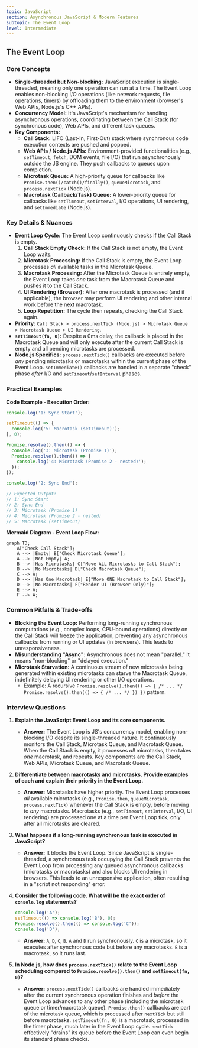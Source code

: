 ```yaml
---
topic: JavaScript
section: Asynchronous JavaScript & Modern Features
subtopic: The Event Loop
level: Intermediate
---
```


## The Event Loop

### Core Concepts

- **Single-threaded but Non-blocking:** JavaScript execution is single-threaded, meaning only one operation can run at a time. The Event Loop enables non-blocking I/O operations (like network requests, file operations, timers) by offloading them to the environment (browser's Web APIs, Node.js's C++ APIs).
- **Concurrency Model:** It's JavaScript's mechanism for handling asynchronous operations, coordinating between the Call Stack (for synchronous code), Web APIs, and different task queues.
- **Key Components:**
  - **Call Stack:** LIFO (Last-In, First-Out) stack where synchronous code execution contexts are pushed and popped.
  - **Web APIs / Node.js APIs:** Environment-provided functionalities (e.g., `setTimeout`, `fetch`, DOM events, file I/O) that run asynchronously outside the JS engine. They push callbacks to queues upon completion.
  - **Microtask Queue:** A high-priority queue for callbacks like `Promise.then()/catch()/finally()`, `queueMicrotask`, and `process.nextTick` (Node.js).
  - **Macrotask (Callback/Task) Queue:** A lower-priority queue for callbacks like `setTimeout`, `setInterval`, I/O operations, UI rendering, and `setImmediate` (Node.js).

### Key Details & Nuances

- **Event Loop Cycle:** The Event Loop continuously checks if the Call Stack is empty.
  1.  **Call Stack Empty Check:** If the Call Stack is not empty, the Event Loop waits.
  2.  **Microtask Processing:** If the Call Stack is empty, the Event Loop processes _all_ available tasks in the Microtask Queue.
  3.  **Macrotask Processing:** After the Microtask Queue is entirely empty, the Event Loop takes _one_ task from the Macrotask Queue and pushes it to the Call Stack.
  4.  **UI Rendering (Browser):** After one macrotask is processed (and if applicable), the browser may perform UI rendering and other internal work before the next macrotask.
  5.  **Loop Repetition:** The cycle then repeats, checking the Call Stack again.
- **Priority:** `Call Stack > process.nextTick (Node.js) > Microtask Queue > Macrotask Queue > UI Rendering`.
- **`setTimeout(fn, 0)`:** Despite a 0ms delay, the callback is placed in the Macrotask Queue and will only execute after the current Call Stack is empty and all pending microtasks are processed.
- **Node.js Specifics:** `process.nextTick()` callbacks are executed before _any_ pending microtasks or macrotasks within the current phase of the Event Loop. `setImmediate()` callbacks are handled in a separate "check" phase _after_ I/O and `setTimeout`/`setInterval` phases.

### Practical Examples

**Code Example - Execution Order:**

```typescript
console.log('1: Sync Start');

setTimeout(() => {
  console.log('5: Macrotask (setTimeout)');
}, 0);

Promise.resolve().then(() => {
  console.log('3: Microtask (Promise 1)');
  Promise.resolve().then(() => {
    console.log('4: Microtask (Promise 2 - nested)');
  });
});

console.log('2: Sync End');

// Expected Output:
// 1: Sync Start
// 2: Sync End
// 3: Microtask (Promise 1)
// 4: Microtask (Promise 2 - nested)
// 5: Macrotask (setTimeout)
```

**Mermaid Diagram - Event Loop Flow:**

```mermaid
graph TD;
    A["Check Call Stack"];
    A --> |Empty| B["Check Microtask Queue"];
    A --> |Not Empty| A;
    B --> |Has Microtasks| C["Move ALL Microtasks to Call Stack"];
    B --> |No Microtasks| D["Check Macrotask Queue"];
    C --> A;
    D --> |Has One Macrotask| E["Move ONE Macrotask to Call Stack"];
    D --> |No Macrotasks| F["Render UI (Browser Only)"];
    E --> A;
    F --> A;
```

### Common Pitfalls & Trade-offs

- **Blocking the Event Loop:** Performing long-running synchronous computations (e.g., complex loops, CPU-bound operations) directly on the Call Stack will freeze the application, preventing any asynchronous callbacks from running or UI updates (in browsers). This leads to unresponsiveness.
- **Misunderstanding "Async":** Asynchronous does not mean "parallel." It means "non-blocking" or "delayed execution."
- **Microtask Starvation:** A continuous stream of new microtasks being generated within existing microtasks can starve the Macrotask Queue, indefinitely delaying UI rendering or other I/O operations.
  - Example: A recursive `Promise.resolve().then(() => { /* ... */ Promise.resolve().then(() => { /* ... */ }) })` pattern.

### Interview Questions

1.  **Explain the JavaScript Event Loop and its core components.**

    - **Answer:** The Event Loop is JS's concurrency model, enabling non-blocking I/O despite its single-threaded nature. It continuously monitors the Call Stack, Microtask Queue, and Macrotask Queue. When the Call Stack is empty, it processes _all_ microtasks, then takes _one_ macrotask, and repeats. Key components are the Call Stack, Web APIs, Microtask Queue, and Macrotask Queue.

2.  **Differentiate between macrotasks and microtasks. Provide examples of each and explain their priority in the Event Loop.**

    - **Answer:** Microtasks have higher priority. The Event Loop processes _all_ available microtasks (e.g., `Promise.then`, `queueMicrotask`, `process.nextTick`) whenever the Call Stack is empty, before moving to _any_ macrotasks. Macrotasks (e.g., `setTimeout`, `setInterval`, I/O, UI rendering) are processed one at a time per Event Loop tick, only after all microtasks are cleared.

3.  **What happens if a long-running synchronous task is executed in JavaScript?**

    - **Answer:** It blocks the Event Loop. Since JavaScript is single-threaded, a synchronous task occupying the Call Stack prevents the Event Loop from processing any queued asynchronous callbacks (microtasks or macrotasks) and also blocks UI rendering in browsers. This leads to an unresponsive application, often resulting in a "script not responding" error.

4.  **Consider the following code. What will be the exact order of `console.log` statements?**

    ```javascript
    console.log('A');
    setTimeout(() => console.log('B'), 0);
    Promise.resolve().then(() => console.log('C'));
    console.log('D');
    ```

    - **Answer:** `A`, `D`, `C`, `B`. `A` and `D` run synchronously. `C` is a microtask, so it executes after synchronous code but before any macrotasks. `B` is a macrotask, so it runs last.

5.  **In Node.js, how does `process.nextTick()` relate to the Event Loop scheduling compared to `Promise.resolve().then()` and `setTimeout(fn, 0)`?**
    - **Answer:** `process.nextTick()` callbacks are handled immediately after the current synchronous operation finishes and _before_ the Event Loop advances to any other phase (including the microtask queue or timer/macrotask queue). `Promise.then()` callbacks are part of the microtask queue, which is processed after `nextTick` but still before macrotasks. `setTimeout(fn, 0)` is a macrotask, processed in the timer phase, much later in the Event Loop cycle. `nextTick` effectively "drains" its queue before the Event Loop can even begin its standard phase checks.
